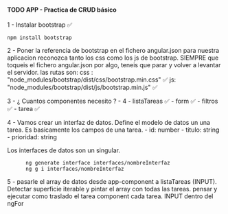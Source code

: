 #### TODO APP - Practica de CRUD básico

1 - Instalar bootstrap ✅

``````
npm install bootstrap

``````
2 - Poner la referencia de bootstrap en el fichero angular.json para nuestra aplicacion reconozca tanto los css como los js de bootstrap. SIEMPRE que toqueis el fichero angular.json por algo, teneis que parar y volver a levantar el servidor. las rutas son:
        css : "node_modules/bootstrap/dist/css/bootstrap.min.css" ✅
        js: "node_modules/bootstrap/dist/js/bootstrap.min.js" ✅



3 - ¿ Cuantos componentes necesito ? - 4
            - listaTareas  ✅
            - form ✅
            - filtros ✅
            - tarea ✅

4 - Vamos crear un interfaz de datos. Define el modelo de datos un una tarea. Es basicamente los campos de una tarea.
             - id: number
             - titulo: string
             - prioridad: string

Los interfaces de datos son un singular. 

``````
      ng generate interface interfaces/nombreInterfaz 
      ng g i interfaces/nombreInterfaz 

``````

5 -  pasarle el array de datos desde app-component a listaTareas (INPUT).
     Detectar superficie iterable y pintar el array con todas las tareas. 
    pensar y ejecutar como traslado el tarea component cada tarea. INPUT dentro del ngFor
